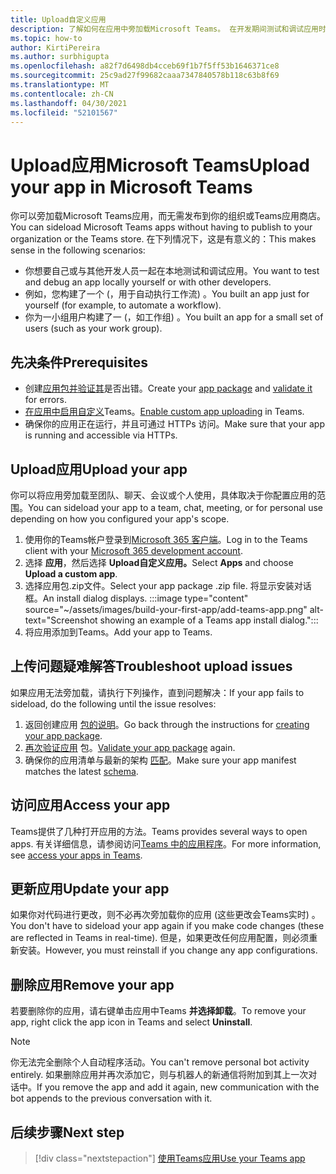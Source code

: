 ```yaml
---
title: Upload自定义应用
description: 了解如何在应用中旁加载Microsoft Teams。 在开发期间测试和调试应用时，旁加载很常见。
ms.topic: how-to
author: KirtiPereira
ms.author: surbhigupta
ms.openlocfilehash: a82f7d6498db4cceb69f1b7f5ff53b1646371ce8
ms.sourcegitcommit: 25c9ad27f99682caaa7347840578b118c63b8f69
ms.translationtype: MT
ms.contentlocale: zh-CN
ms.lasthandoff: 04/30/2021
ms.locfileid: "52101567"
---
```

# <a name="upload-your-app-in-microsoft-teams"></a><span data-ttu-id="bd927-104">Upload应用Microsoft Teams</span><span class="sxs-lookup"><span data-stu-id="bd927-104">Upload your app in Microsoft Teams</span></span>

<span data-ttu-id="bd927-105">你可以旁加载Microsoft Teams应用，而无需发布到你的组织或Teams应用商店。</span><span class="sxs-lookup"><span data-stu-id="bd927-105">You can sideload Microsoft Teams apps without having to publish to your organization or the Teams store.</span></span> <span data-ttu-id="bd927-106">在下列情况下，这是有意义的：</span><span class="sxs-lookup"><span data-stu-id="bd927-106">This makes sense in the following scenarios:</span></span>

* <span data-ttu-id="bd927-107">你想要自己或与其他开发人员一起在本地测试和调试应用。</span><span class="sxs-lookup"><span data-stu-id="bd927-107">You want to test and debug an app locally yourself or with other developers.</span></span>
* <span data-ttu-id="bd927-108">例如，您构建了一个 (，用于自动执行工作流) 。</span><span class="sxs-lookup"><span data-stu-id="bd927-108">You built an app just for yourself (for example, to automate a workflow).</span></span>
* <span data-ttu-id="bd927-109">你为一小组用户构建了一 (，如工作组) 。</span><span class="sxs-lookup"><span data-stu-id="bd927-109">You built an app for a small set of users (such as your work group).</span></span>

## <a name="prerequisites"></a><span data-ttu-id="bd927-110">先决条件</span><span class="sxs-lookup"><span data-stu-id="bd927-110">Prerequisites</span></span>

* <span data-ttu-id="bd927-111">创建[应用包并](~/concepts/build-and-test/apps-package.md)[验证其](https://dev.teams.microsoft.com/appvalidation.html)是否出错。</span><span class="sxs-lookup"><span data-stu-id="bd927-111">Create your [app package](~/concepts/build-and-test/apps-package.md) and [validate it](https://dev.teams.microsoft.com/appvalidation.html) for errors.</span></span>
* <span data-ttu-id="bd927-112">[在应用中启用自定义](~/concepts/build-and-test/prepare-your-o365-tenant.md#enable-custom-teams-apps-and-turn-on-custom-app-uploading)Teams。</span><span class="sxs-lookup"><span data-stu-id="bd927-112">[Enable custom app uploading](~/concepts/build-and-test/prepare-your-o365-tenant.md#enable-custom-teams-apps-and-turn-on-custom-app-uploading) in Teams.</span></span>
* <span data-ttu-id="bd927-113">确保你的应用正在运行，并且可通过 HTTPs 访问。</span><span class="sxs-lookup"><span data-stu-id="bd927-113">Make sure that your app is running and accessible via HTTPs.</span></span>

## <a name="upload-your-app"></a><span data-ttu-id="bd927-114">Upload应用</span><span class="sxs-lookup"><span data-stu-id="bd927-114">Upload your app</span></span>

<span data-ttu-id="bd927-115">你可以将应用旁加载至团队、聊天、会议或个人使用，具体取决于你配置应用的范围。</span><span class="sxs-lookup"><span data-stu-id="bd927-115">You can sideload your app to a team, chat, meeting, or for personal use depending on how you configured your app's scope.</span></span>

1. <span data-ttu-id="bd927-116">使用你的Teams帐户登录到[Microsoft 365 客户端](~/build-your-first-app/build-and-run.md#prerequisites)。</span><span class="sxs-lookup"><span data-stu-id="bd927-116">Log in to the Teams client with your [Microsoft 365 development account](~/build-your-first-app/build-and-run.md#prerequisites).</span></span>
1. <span data-ttu-id="bd927-117">选择 **应用**，然后选择 **Upload自定义应用。**</span><span class="sxs-lookup"><span data-stu-id="bd927-117">Select **Apps** and choose **Upload a custom app**.</span></span>
1. <span data-ttu-id="bd927-118">选择应用包.zip文件。</span><span class="sxs-lookup"><span data-stu-id="bd927-118">Select your app package .zip file.</span></span> <span data-ttu-id="bd927-119">将显示安装对话框。</span><span class="sxs-lookup"><span data-stu-id="bd927-119">An install dialog displays.</span></span>
:::image type="content" source="~/assets/images/build-your-first-app/add-teams-app.png" alt-text="Screenshot showing an example of a Teams app install dialog.":::
1. <span data-ttu-id="bd927-121">将应用添加到Teams。</span><span class="sxs-lookup"><span data-stu-id="bd927-121">Add your app to Teams.</span></span>

## <a name="troubleshoot-upload-issues"></a><span data-ttu-id="bd927-122">上传问题疑难解答</span><span class="sxs-lookup"><span data-stu-id="bd927-122">Troubleshoot upload issues</span></span>

<span data-ttu-id="bd927-123">如果应用无法旁加载，请执行下列操作，直到问题解决：</span><span class="sxs-lookup"><span data-stu-id="bd927-123">If your app fails to sideload, do the following until the issue resolves:</span></span>

1. <span data-ttu-id="bd927-124">返回创建应用 [包的说明](../../concepts/build-and-test/apps-package.md)。</span><span class="sxs-lookup"><span data-stu-id="bd927-124">Go back through the instructions for [creating your app package](../../concepts/build-and-test/apps-package.md).</span></span>
1. <span data-ttu-id="bd927-125">[再次验证应用](https://dev.teams.microsoft.com/appvalidation.html) 包。</span><span class="sxs-lookup"><span data-stu-id="bd927-125">[Validate your app package](https://dev.teams.microsoft.com/appvalidation.html) again.</span></span>
1. <span data-ttu-id="bd927-126">确保你的应用清单与最新的架构 [匹配](../../resources/schema/manifest-schema.md)。</span><span class="sxs-lookup"><span data-stu-id="bd927-126">Make sure your app manifest matches the latest [schema](../../resources/schema/manifest-schema.md).</span></span>

## <a name="access-your-app"></a><span data-ttu-id="bd927-127">访问应用</span><span class="sxs-lookup"><span data-stu-id="bd927-127">Access your app</span></span>

<span data-ttu-id="bd927-128">Teams提供了几种打开应用的方法。</span><span class="sxs-lookup"><span data-stu-id="bd927-128">Teams provides several ways to open apps.</span></span> <span data-ttu-id="bd927-129">有关详细信息，请参阅访问[Teams 中的应用程序](https://support.microsoft.com/office/access-your-apps-in-teams-0758cb09-9e85-40e7-a974-51df7734646a)。</span><span class="sxs-lookup"><span data-stu-id="bd927-129">For more information, see [access your apps in Teams](https://support.microsoft.com/office/access-your-apps-in-teams-0758cb09-9e85-40e7-a974-51df7734646a).</span></span>

## <a name="update-your-app"></a><span data-ttu-id="bd927-130">更新应用</span><span class="sxs-lookup"><span data-stu-id="bd927-130">Update your app</span></span>

<span data-ttu-id="bd927-131">如果你对代码进行更改，则不必再次旁加载你的应用 (这些更改会Teams实时) 。</span><span class="sxs-lookup"><span data-stu-id="bd927-131">You don't have to sideload your app again if you make code changes (these are reflected in Teams in real-time).</span></span> <span data-ttu-id="bd927-132">但是，如果更改任何应用配置，则必须重新安装。</span><span class="sxs-lookup"><span data-stu-id="bd927-132">However, you must reinstall if you change any app configurations.</span></span>

## <a name="remove-your-app"></a><span data-ttu-id="bd927-133">删除应用</span><span class="sxs-lookup"><span data-stu-id="bd927-133">Remove your app</span></span>

<span data-ttu-id="bd927-134">若要删除你的应用，请右键单击应用中Teams **并选择卸载**。</span><span class="sxs-lookup"><span data-stu-id="bd927-134">To remove your app, right click the app icon in Teams and select **Uninstall**.</span></span>

> [!NOTE]
> <span data-ttu-id="bd927-135">你无法完全删除个人自动程序活动。</span><span class="sxs-lookup"><span data-stu-id="bd927-135">You can't remove personal bot activity entirely.</span></span> <span data-ttu-id="bd927-136">如果删除应用并再次添加它，则与机器人的新通信将附加到其上一次对话中。</span><span class="sxs-lookup"><span data-stu-id="bd927-136">If you remove the app and add it again, new communication with the bot appends to the previous conversation with it.</span></span>

## <a name="next-step"></a><span data-ttu-id="bd927-137">后续步骤</span><span class="sxs-lookup"><span data-stu-id="bd927-137">Next step</span></span>

> [!div class="nextstepaction"]
> [<span data-ttu-id="bd927-138">使用Teams应用</span><span class="sxs-lookup"><span data-stu-id="bd927-138">Use your Teams app</span></span>](https://support.microsoft.com/office/apps-and-services-cc1fba57-9900-4634-8306-2360a40c665b?ui=en-us&rs=en-us&ad=us)
